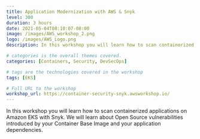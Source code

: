 ```yaml
---
title: Application Modernization with AWS & Snyk
level: 300
duration: 3 hours
date: 2021-05-04T08:10:07-08:00
image: /images/AWS_workshop_2.png
logo: /images/AWS_Logo.png
description: In this workshop you will learn how to scan containerized applications on Amazon EKS with Snyk. We will learn about Open Source vulnerabilities introduced by your Container Base Image and your application dependencies.

# categories is the overall themes covered. 
categories: [Containers, Security, DevSecOps]

# tags are the technologies covered in the workshop
tags: [EKS]

# Full URL to the workshop
workshop_url: https://container-security-snyk.awsworkshop.io/
---
```

In this workshop you will learn how to scan containerized applications on Amazon EKS with Snyk. We will learn about Open Source vulnerabilities introduced by your Container Base Image and your application dependencies.
